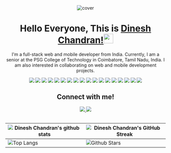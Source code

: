 
<div align="center">
  <img width="" height = "" src="https://miro.medium.com/max/1444/1*Z5-lWkyzcRB5ahgm9qyxvg.png" alt="cover" />


  <h1 align="center">Hello Everyone, This is <a href="https://github.com/dineshcd311">Dinesh Chandran!<a/><img src="https://raw.githubusercontent.com/MartinHeinz/MartinHeinz/master/wave.gif" width="30px"></h1>

  I'm a full-stack web and mobile developer from India. Currently, I am a senior at the PSG College of Technology in Coimbatore, Tamil Nadu, India. I am also interested in collaborating on web and mobile development projects.


  
  ![](https://img.shields.io/badge/HTML5-E34F26?style=for-the-badge&logo=html5&logoColor=white)
  ![](https://img.shields.io/badge/CSS3-1572B6?style=for-the-badge&logo=css3&logoColor=white)
  ![](https://img.shields.io/badge/Bootstrap-%23563D7C.svg?style=for-the-badge&logo=bootstrap&logoColor=white)
  ![](https://img.shields.io/badge/C-00599C?style=for-the-badge&logo=c&logoColor=white)
  ![](https://img.shields.io/badge/Java-ED8B00?style=for-the-badge&logo=java&logoColor=white)
  ![](https://img.shields.io/badge/Python-FFD43B?style=for-the-badge&logo=python&logoColor=darkgreen)
  ![](https://img.shields.io/badge/Numpy-777BB4?style=for-the-badge&logo=numpy&logoColor=white)
  ![](https://img.shields.io/badge/JavaScript-F7DF1E?style=for-the-badge&logo=javascript&logoColor=black)
  ![](https://img.shields.io/badge/-Typescript-blueviolet?style=for-the-badge&logo=typescript&logoColor=white)
  ![](https://img.shields.io/badge/React.js-20232A?style=for-the-badge&logo=react&logoColor=61DAFB)
  ![](https://img.shields.io/badge/node.js-6DA55F?style=for-the-badge&logo=node.js&logoColor=white)
  ![](https://img.shields.io/badge/Express.js-404d59.svg?style=for-the-badge&logo=express&logoColor=white)
  ![](https://img.shields.io/badge/firebase-ffca28?style=for-the-badge&logo=firebase&logoColor=black)
  ![](https://img.shields.io/badge/mongodb%20-%2347A248svg?&style=for-the-badge&logo=mongodb&logoColor=white)
  ![](https://custom-icon-badges.herokuapp.com/badge/SQL-025E8C.svg?style=for-the-badge&logo=database&logoColor=white)
  ![](https://img.shields.io/badge/PostgreSQL-316192.svg?style=for-the-badge&logo=postgresql&logoColor=white)
  ![](https://img.shields.io/badge/Figma-F24E1E?style=for-the-badge&logo=figma&logoColor=white)
  ![](https://img.shields.io/badge/Adobe%20Premiere%20Pro-9999FF?style=for-the-badge&logo=Adobe%20Premiere%20Pro&logoColor=white)
  
    
   <h2 align="center">Connect with me!</h2>

  <div align="center">
    <a href="https://www.linkedin.com/in/dinesh-chandran-46ba49201/">
        <img src="https://img.shields.io/badge/linkedin-%230077B5.svg?&style=for-the-badge&logo=linkedin&logoColor=white" /> 
    </a>
    <a href="https://www.instagram.com/dinesh.chandran_/">
      <img src = "https://img.shields.io/badge/instagram-%2320A1F1.svg?&style=for-the-badge&logo=instagram&logoColor=white" />
    </a>
  </div>
    
  <br>

  | ![Dinesh Chandran's github stats](https://github-readme-stats.vercel.app/api?username=dineshchandran311&show_icons=true&theme=radical)             | ![Dinesh Chandran's GitHub Streak](https://github-readme-streak-stats.herokuapp.com/?user=dineshchandran311&theme=radical)                                                                                                           |
  | --------------------------------------------------------------------------------------------------------------------------------- | ----------------------------------------------------------------------------------------------------------------------------------------------------------------------------------------------------------------- |
  | ![Top Langs](https://github-readme-stats.vercel.app/api/top-langs/?username=dineshchandran311&langs_count=20&theme=radical&layout=compact) | ![Github Stars](https://github-readme-stats.vercel.app/api?username=dineshchandran311&show_icons=true&locale=en&count_private=true&hide_rank=true&custom_title=My%20GitHub%20Stats&disable_animations=true&theme=radical) |
  
</div>


